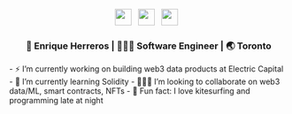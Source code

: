 <p align='center'> 
  <a href="twitter.com/eherrerosj"><img height="30" src="https://raw.githubusercontent.com/trinwin/trinwin/master/icons/twitter.png?raw=true"></a>&nbsp;&nbsp;
<a href="https://www.linkedin.com/in/eherrerosj/"><img height="30" src="https://raw.githubusercontent.com/trinwin/trinwin/master/icons/linkedin.png?raw=true"></a>&nbsp;&nbsp;
<a href="https://medium.com/@trinwin"><img height="30" src="https://raw.githubusercontent.com/trinwin/trinwin/master/icons/medium.png?raw=true"></a>&nbsp;&nbsp;

<div align="center">
<h3> 👀 Enrique Herreros | 👩🏻‍💻 Software Engineer | 🌏 Toronto </h3> 
</div>
- ⚡️ I’m currently working on building web3 data products at Electric Capital 
- 🌱 I’m currently learning Solidity
- 🏃🏻‍♂️ I’m looking to collaborate on web3 data/ML, smart contracts, NFTs
- 🤠 Fun fact: I love kitesurfing and programming late at night
